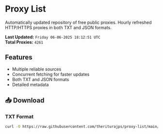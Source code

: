 # Proxy List

Automatically updated repository of free public proxies. Hourly refreshed HTTP/HTTPS proxies in both TXT and JSON formats.

**Last Updated:** `Friday 06-06-2025 18:12:51 UTC`  
**Total Proxies:** `4261`

## Features
- Multiple reliable sources
- Concurrent fetching for faster updates
- Both TXT and JSON formats
- Detailed metadata

## 📥 Download

### TXT Format
```bash
curl -O https://raw.githubusercontent.com/theriturajps/proxy-list/main/proxies.txt